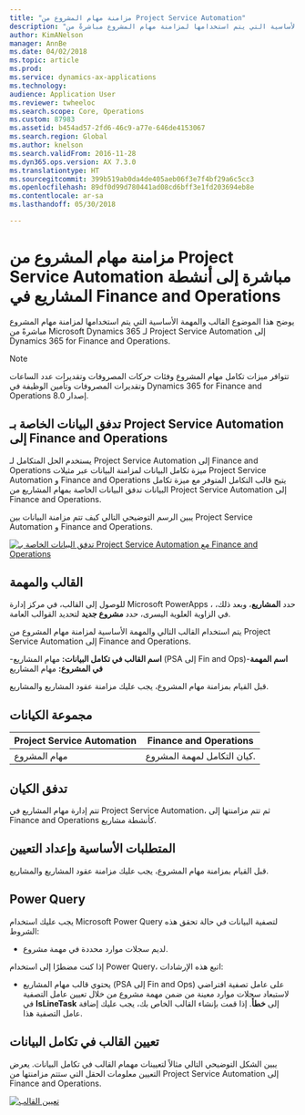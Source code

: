 ```yaml
---
title: "مزامنة مهام المشروع من Project Service Automation"
description: "يوضح هذا الموضوع القالب والمهمة الأساسية التي يتم استخدامها لمزامنة مهام المشروع مباشرةً من Microsoft Dynamics 365 لـ Project Service Automation إلى Dynamics 365 for Finance and Operations."
author: KimANelson
manager: AnnBe
ms.date: 04/02/2018
ms.topic: article
ms.prod: 
ms.service: dynamics-ax-applications
ms.technology: 
audience: Application User
ms.reviewer: twheeloc
ms.search.scope: Core, Operations
ms.custom: 87983
ms.assetid: b454ad57-2fd6-46c9-a77e-646de4153067
ms.search.region: Global
ms.author: knelson
ms.search.validFrom: 2016-11-28
ms.dyn365.ops.version: AX 7.3.0
ms.translationtype: HT
ms.sourcegitcommit: 399b519ab0da4de405aeb06f3e7f4bf29a6c5cc3
ms.openlocfilehash: 89df0d99d780441ad08cd6bff3e1fd203694eb8e
ms.contentlocale: ar-sa
ms.lasthandoff: 05/30/2018

---
```


# <a name="synchronize-project-tasks-from-project-service-automation-directly-to-project-activities-in-finance-and-operations"></a>مزامنة مهام المشروع من Project Service Automation مباشرة إلى أنشطة المشاريع في Finance and Operations

يوضح هذا الموضوع القالب والمهمة الأساسية التي يتم استخدامها لمزامنة مهام المشروع مباشرةً من Microsoft Dynamics 365 لـ Project Service Automation إلى Dynamics 365 for Finance and Operations.

> [!NOTE]
> تتوافر ميزات تكامل مهام المشروع وفئات حركات المصروفات وتقديرات عدد الساعات وتقديرات المصروفات وتأمين الوظيفة في Dynamics 365 for Finance and Operations إصدار 8.0.

## <a name="data-flow-for-project-service-automation-to-finance-and-operations"></a>تدفق البيانات الخاصة بـ Project Service Automation إلى Finance and Operations

يستخدم الحل المتكامل لـ Project Service Automation إلى Finance and Operations ميزة تكامل البيانات لمزامنة البيانات عبر مثيلات Project Service Automation و Finance and Operations يتيح قالب التكامل المتوفر مع ميزة تكامل البيانات تدفق البيانات الخاصة بمهام المشاريع من Project Service Automation إلى Finance and Operations.

يبين الرسم التوضيحي التالي كيف تتم مزامنة البيانات بين Project Service Automation و Finance and Operations.

[![تدفق البيانات الخاصة بـ Project Service Automation مع Finance and Operations](./media/ProjectTasksFlow.png)](./media/ProjectTasksFlow.png)

## <a name="template-and-task"></a>القالب والمهمة

للوصول إلى القالب، في مركز إدارة Microsoft PowerApps ، حدد **المشاريع**، وبعد ذلك، في الزاوية العلوية اليسرى، حدد **مشروع جديد** لتحديد القوالب العامة.

يتم استخدام القالب التالي والمهمة الأساسية لمزامنة مهام المشروع من Project Service Automation إلى Finance and Operations.

-**اسم القالب في تكامل البيانات:** مهام المشاريع (PSA إلى Fin and Ops)-**اسم المهمة في المشروع:** مهام المشاريع

قبل القيام بمزامنة مهام المشروع، يجب عليك مزامنة عقود المشاريع والمشاريع.

## <a name="entity-set"></a>مجموعة الكيانات

|Project Service Automation               | Finance and Operations                |
|-----------------------------------------|---------------------------------------|
| مهام المشروع                           | كيان التكامل لمهمة المشروع.   |

## <a name="entity-flow"></a>تدفق الكيان

تتم إدارة مهام المشاريع في Project Service Automation، ثم تتم مزامنتها إلى Finance and Operations كأنشطة مشاريع.

## <a name="prerequisites-and-mapping-setup"></a>المتطلبات الأساسية وإعداد التعيين

قبل القيام بمزامنة مهام المشروع، يجب عليك مزامنة عقود المشاريع والمشاريع.

## <a name="power-query"></a>Power Query

يجب عليك استخدام Microsoft Power Query لتصفية البيانات في حالة تحقق هذه الشروط:

- لديم سجلات موارد محددة في مهمة مشروع.

إذا كنت مضطرًا إلى استخدام Power Query، اتبع هذه الإرشادات:

- يحتوي قالب مهام المشاريع (PSA إلى Fin and Ops) على عامل تصفية افتراضي لاستبعاد سجلات موارد معينة من ضمن مهمة مشروع من خلال تعيين عامل التصفية في **IsLineTask** إلى **خطأ**. إذا قمت بإنشاء القالب الخاص بك، يجب عليك إضافة عامل التصفية هذا.

## <a name="template-mapping-in-data-integration"></a>تعيين القالب في تكامل البيانات

يبين الشكل التوضيحي التالي مثالاً لتعيينات مهمام القالب في تكامل البيانات. يعرض التعيين معلومات الحقل التي ستتم مزامنتها من Project Service Automation إلى Finance and Operations.

[![تعيين القالب](./media/ProjectTasksMapping.png)](./media/ProjectTasksMapping.png)


